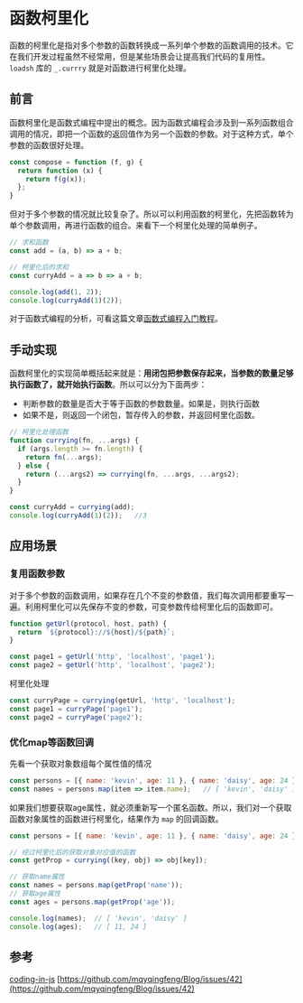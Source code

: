 # 函数柯里化

函数的柯里化是指对多个参数的函数转换成一系列单个参数的函数调用的技术。它在我们开发过程虽然不经常用，但是某些场景会让提高我们代码的复用性。``loadsh`` 库的 ``_.currry`` 就是对函数进行柯里化处理。

<!--more-->

## 前言

函数柯里化是函数式编程中提出的概念。因为函数式编程会涉及到一系列函数组合调用的情况，即把一个函数的返回值作为另一个函数的参数。对于这种方式，单个参数的函数很好处理。

```js
const compose = function (f, g) {
  return function (x) {
    return f(g(x));
  };
}
```
但对于多个参数的情况就比较复杂了。所以可以利用函数的柯里化，先把函数转为单个参数调用，再进行函数的组合。来看下一个柯里化处理的简单例子。

```js
// 求和函数
const add = (a, b) => a + b;

// 柯里化后的求和
const curryAdd = a => b => a + b;

console.log(add(1, 2));
console.log(curryAdd(1)(2));
```
对于函数式编程的分析，可看这篇文章[函数式编程入门教程](http://www.ruanyifeng.com/blog/2017/02/fp-tutorial.html)。

## 手动实现

函数柯里化的实现简单概括起来就是：**用闭包把参数保存起来，当参数的数量足够执行函数了，就开始执行函数**。所以可以分为下面两步：

- 判断参数的数量是否大于等于函数的参数数量。如果是，则执行函数
- 如果不是，则返回一个闭包，暂存传入的参数，并返回柯里化函数。

```js
// 柯里化处理函数
function currying(fn, ...args) {
  if (args.length >= fn.length) {
    return fn(...args);
  } else {
    return (...args2) => currying(fn, ...args, ...args2);
  }
}

const curryAdd = currying(add);
console.log(curryAdd(1)(2));   //3
```

## 应用场景

### 复用函数参数

对于多个参数的函数调用，如果存在几个不变的参数值，我们每次调用都要重写一遍。利用柯里化可以先保存不变的参数，可变参数传给柯里化后的函数即可。

```js
function getUrl(protocol, host, path) {
  return `${protocol}://${host}/${path}`;
}

const page1 = getUrl('http', 'localhost', 'page1');
const page2 = getUrl('http', 'localhost', 'page2');
```
柯里化处理

```js
const curryPage = currying(getUrl, 'http', 'localhost');
const page1 = curryPage('page1');
const page2 = curryPage('page2');
```

### 优化map等函数回调

先看一个获取对象数组每个属性值的情况

```js
const persons = [{ name: 'kevin', age: 11 }, { name: 'daisy', age: 24 }];
const names = persons.map(item => item.name);   // [ 'kevin', 'daisy' ]
```
如果我们想要获取age属性，就必须重新写一个匿名函数。所以，我们对一个获取函数对象属性的函数进行柯里化，结果作为 ``map`` 的回调函数。

```js
const persons = [{ name: 'kevin', age: 11 }, { name: 'daisy', age: 24 }];

// 经过柯里化后的获取对象对应值的函数
const getProp = currying((key, obj) => obj[key]);

// 获取name属性
const names = persons.map(getProp('name'));
// 获取age属性
const ages = persons.map(getProp('age'));

console.log(names);  // [ 'kevin', 'daisy' ]
console.log(ages);   // [ 11, 24 ]
```

## 参考

[coding-in-js](http://www.conardli.top/docs/JavaScript/%E5%87%BD%E6%95%B0%E6%9F%AF%E9%87%8C%E5%8C%96.html#%E5%AE%9A%E4%B9%89)
[https://github.com/mqyqingfeng/Blog/issues/42](https://github.com/mqyqingfeng/Blog/issues/42)